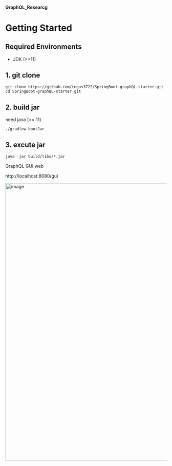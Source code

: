 #### GraphQL_Researcg 

# Getting Started

## Required Environments
* JDK (>=11)

## 1. git clone
```
git clone https://github.com/tngus3722/SpringBoot-graphQL-starter.git
cd SpringBoot-graphQL-starter.git
```

## 2. build jar
need java (>= 11)
```
./gradlew bootJar 
```

## 3. excute jar
```
java -jar build/libs/*.jar
```

GraphQL GUI web

http://localhost:8080/gui

<img width="865" alt="image" src="https://user-images.githubusercontent.com/32263898/153218040-9f46bed6-33de-4d0b-b23a-eea95be35a08.png">

